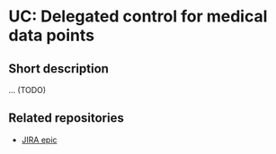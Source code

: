 # UC: Delegated control for medical data points 

## Short description

... (TODO)

## Related repositories

  - [JIRA epic](https://knows-research.atlassian.net/browse/RS-506)
